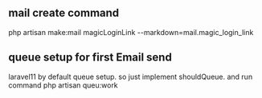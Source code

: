 ## mail create command
php artisan make:mail magicLoginLink --markdown=mail.magic_login_link

## queue setup for first Email send
laravel11 by default queue setup. so just implement shouldQueue. and run command
php artisan queu:work 
